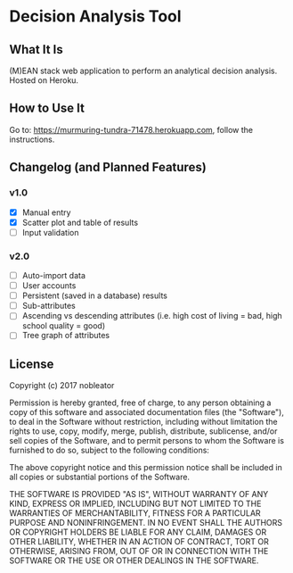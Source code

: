 # Decision Analysis Tool

## What It Is
(M)EAN stack web application to perform an analytical decision analysis. Hosted on Heroku.

## How to Use It
Go to: https://murmuring-tundra-71478.herokuapp.com, follow the instructions.

## Changelog (and Planned Features)
### v1.0
- [x] Manual entry
- [x] Scatter plot and table of results
- [ ] Input validation
### v2.0
- [ ] Auto-import data
- [ ] User accounts
- [ ] Persistent (saved in a database) results
- [ ] Sub-attributes
- [ ] Ascending vs descending attributes (i.e. high cost of living = bad, high school quality = good)
- [ ] Tree graph of attributes

## License
Copyright (c) 2017 nobleator

Permission is hereby granted, free of charge, to any person obtaining a copy of this software and associated documentation files (the "Software"), to deal in the Software without restriction, including without limitation the rights to use, copy, modify, merge, publish, distribute, sublicense, and/or sell copies of the Software, and to permit persons to whom the Software is furnished to do so, subject to the following conditions:

The above copyright notice and this permission notice shall be included in all copies or substantial portions of the Software.

THE SOFTWARE IS PROVIDED "AS IS", WITHOUT WARRANTY OF ANY KIND, EXPRESS OR IMPLIED, INCLUDING BUT NOT LIMITED TO THE WARRANTIES OF MERCHANTABILITY, FITNESS FOR A PARTICULAR PURPOSE AND NONINFRINGEMENT. IN NO EVENT SHALL THE AUTHORS OR COPYRIGHT HOLDERS BE LIABLE FOR ANY CLAIM, DAMAGES OR OTHER LIABILITY, WHETHER IN AN ACTION OF CONTRACT, TORT OR OTHERWISE, ARISING FROM, OUT OF OR IN CONNECTION WITH THE SOFTWARE OR THE USE OR OTHER DEALINGS IN THE SOFTWARE.
